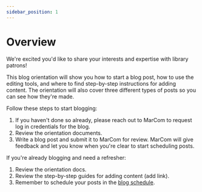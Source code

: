 ```yaml
---
sidebar_position: 1
---
```


# Overview

We're excited you'd like to share your interests and expertise with library patrons!

This blog orientation will show you how to start a blog post, how to use the editing tools, and where to find step-by-step instructions for adding content. The orientation will also cover three different types of posts so you can see how they're made.

Follow these steps to start blogging:
1. If you haven't done so already, please reach out to MarCom to request log in credentials for the blog.  
2. Review the orientation documents.
3. Write a blog post and submit it to MarCom for review. MarCom will give feedback and let you know when you're clear to start scheduling posts.

If you're already blogging and need a refresher:
1. Review the orientation docs.
2. Review the step-by-step guides for adding content (add link).
3. Remember to schedule your posts in the [blog schedule](https://docs.google.com/spreadsheets/d/1BrXbgkQERFoHPWHxh_2PhvHrKDJbXR4-aLyqae6mO6M/edit?usp=sharing).
